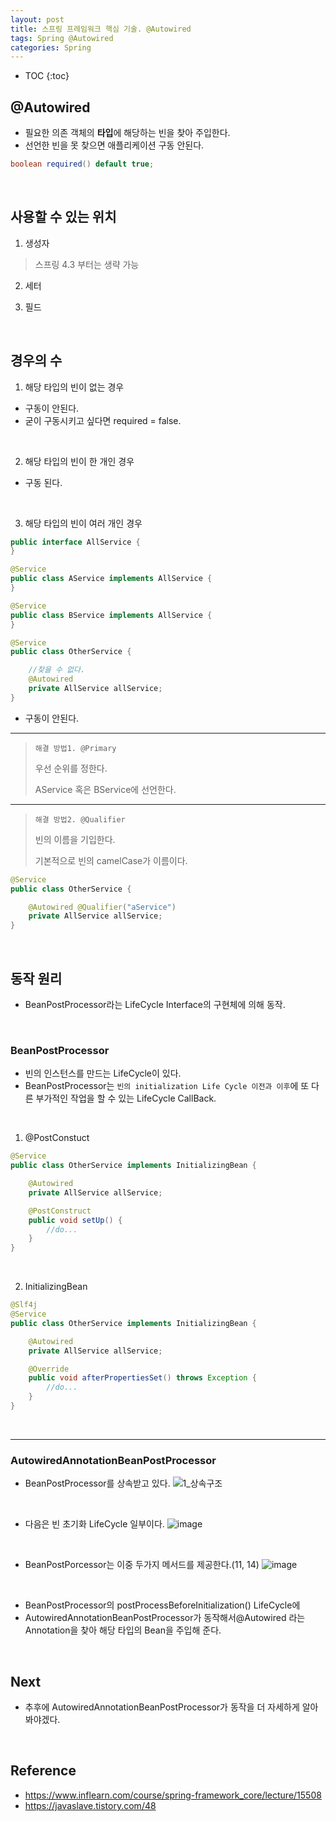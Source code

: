 ```yaml
---
layout: post
title: 스프링 프레임워크 핵심 기술. @Autowired
tags: Spring @Autowired
categories: Spring
---
```


* TOC
{:toc}
## @Autowired
* 필요한 의존 객체의 **타입**에 해당하는 빈을 찾아 주입한다.
* 선언한 빈을 못 찾으면 애플리케이션 구동 안된다.   

```java
boolean required() default true;
```
  
<br>

## 사용할 수 있는 위치
1) 생성자
> 스프링 4.3 부터는 생략 가능


2) 세터

3) 필드

<br>
 

## 경우의 수
1) 해당 타입의 빈이 없는 경우
* 구동이 안된다.
* 굳이 구동시키고 싶다면 required = false.

<br>
 
2) 해당 타입의 빈이 한 개인 경우
* 구동 된다.

<br>
 
3) 해당 타입의 빈이 여러 개인 경우

```java
public interface AllService {
}

@Service
public class AService implements AllService {
}

@Service
public class BService implements AllService {
}

@Service
public class OtherService {

    //찾을 수 없다.
    @Autowired
    private AllService allService;
}
```

* 구동이 안된다.

***

> `해결 방법1. @Primary`
>
> 우선 순위를 정한다.
>
> AService 혹은 BService에 선언한다.

***

> `해결 방법2. @Qualifier`
>
> 빈의 이름을 기입한다.
>
> 기본적으로 빈의 camelCase가 이름이다.

```java
@Service
public class OtherService {

    @Autowired @Qualifier("aService")
    private AllService allService;
}
```


<br>
 
## 동작 원리
* BeanPostProcessor라는 LifeCycle Interface의 구현체에 의해 동작.

<br>
 
### BeanPostProcessor
* 빈의 인스턴스를 만드는 LifeCycle이 있다.
* BeanPostProcessor는 `빈의 initialization Life Cycle 이전과 이후`에 또 다른 부가적인 작업을 할 수 있는 LifeCycle CallBack.

<br>

1) @PostConstuct  

```java
@Service
public class OtherService implements InitializingBean {

    @Autowired
    private AllService allService;

    @PostConstruct
    public void setUp() {
        //do...
    }
}
```

<br>

2) InitializingBean

```java
@Slf4j
@Service
public class OtherService implements InitializingBean {

    @Autowired
    private AllService allService;

    @Override
    public void afterPropertiesSet() throws Exception {
        //do...
    }
}

```

<br>

***

### AutowiredAnnotationBeanPostProcessor
* BeanPostProcessor를 상속받고 있다.
![1_상속구조](https://user-images.githubusercontent.com/25604495/82553370-d93ccd00-9b9e-11ea-828e-7c07cc2a4688.PNG)

<br>


* 다음은 빈 초기화 LifeCycle 일부이다.
![image](https://user-images.githubusercontent.com/25604495/82553608-536d5180-9b9f-11ea-9ae7-cfda63fbe667.png)  

<br>
 
* BeanPostPorcessor는 이중 두가지 메서드를 제공한다.(11, 14)
![image](https://user-images.githubusercontent.com/25604495/82553138-70555500-9b9e-11ea-84b2-009c3889dcc0.png)  

<br>
 
* BeanPostProcessor의 postProcessBeforeInitialization() LifeCycle에 
* AutowiredAnnotationBeanPostProcessor가 동작해서@Autowired 라는 Annotation을 찾아 해당 타입의 Bean을 주입해 준다.

<br>


## Next
* 추후에 AutowiredAnnotationBeanPostProcessor가 동작을 더 자세하게 알아봐야겠다.

<br>

## Reference
* https://www.inflearn.com/course/spring-framework_core/lecture/15508
* https://javaslave.tistory.com/48
